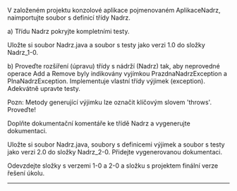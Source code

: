 
V založeném projektu konzolové aplikace pojmenovaném AplikaceNadrz, naimportujte soubor s definicí třídy Nadrz.

a) Třídu Nadrz pokryjte kompletními testy.

Uložte si soubor Nadrz.java a soubor s testy jako verzi 1.0 do složky Nadrz_1-0.

b) Proveďte rozšíření (úpravu) třídy s nádrží (Nadrz) tak, aby neprovedné operace Add a Remove byly indikovány vyjímkou
PrazdnaNadrzException a PlnaNadrzException. Implementuje vlastní třídy výjimek (exception).
Adekvátně upravte testy.

Pozn: Metody generující výjimku lze označit klíčovým slovem 'throws'. Proveďte!

Doplňte dokumentační komentáře ke třídě Nadrz a vygenerujte dokumentaci.

Uložte si soubor Nadrz.java, soubory s definicemi výjimek a soubor s testy jako verzi 2.0 do složky Nadrz_2-0. Přidejte vygenerovanou dokumentaci.

Odevzdejte složky s verzemi 1-0 a 2-0 a složku s projektem finální verze řešení úkolu.

---------------------- 